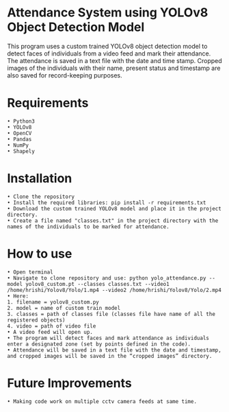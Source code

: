 # Attendance System using YOLOv8 Object Detection Model

This program uses a custom trained YOLOv8 object detection model to detect faces of individuals from a video feed and mark their attendance. The attendance is saved in a text file with the date and time stamp. Cropped images of the individuals with their name, present status and timestamp are also saved for record-keeping purposes.
 
# Requirements
    • Python3
    • YOLOv8
    • OpenCV
    • Pandas
    • NumPy
    • Shapely
    
# Installation
    • Clone the repository
    • Install the required libraries: pip install -r requirements.txt
    • Download the custom trained YOLOv8 model and place it in the project directory.
    • Create a file named "classes.txt" in the project directory with the names of the individuals to be marked for attendance.
    
# How to use
    • Open terminal
    • Navigate to clone repository and use: python yolo_attendance.py --model yolov8_custom.pt --classes classes.txt --video1 /home/hrishi/Yolov8/Yolo/1.mp4 --video2 /home/hrishi/Yolov8/Yolo/2.mp4
    • Here: 
    1. filename = yolov8_custom.py
    2. model = name of custom train model
    3. classes = path of classes file (classes file have name of all the registered objects)
    4. video = path of video file
    • A video feed will open up.
    • The program will detect faces and mark attendance as individuals enter a designated zone (set by points defined in the code).
    • Attendance will be saved in a text file with the date and timestamp, and cropped images will be saved in the “cropped images” directory.
    
# Future Improvements
    • Making code work on multiple cctv camera feeds at same time.
